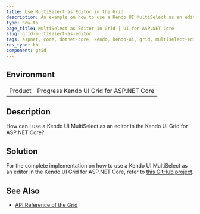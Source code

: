 ```yaml
---
title: Use MultiSelect as Editor in the Grid
description: An example on how to use a Kendo UI MultiSelect as an editor in the Kendo UI Grid.
type: how-to
page_title: MultiSelect as Editor in Grid | UI for ASP.NET Core
slug: grid-multiselect-as-editor
tags: aspnet, core, dotnet-core, kendo, kendo-ui, grid, multiselect-editor, multiselect
res_type: kb
component: grid
---
```


## Environment

<table>
 <tr>
  <td>Product</td>
  <td>Progress Kendo UI Grid for ASP.NET Core</td>
 </tr>
</table>

## Description

How can I use a Kendo UI MultiSelect as an editor in the Kendo UI Grid for ASP.NET Core?

## Solution

For the complete implementation on how to use a Kendo UI MultiSelect as an editor in the Kendo UI Grid for ASP.NET Core, refer to [this GitHub project](https://github.com/telerik/aspnet-core-examples/tree/master/grid/multiselect-as-editor).

## See Also

* [API Reference of the Grid](https://docs.telerik.com/kendo-ui/api/javascript/ui/grid)
